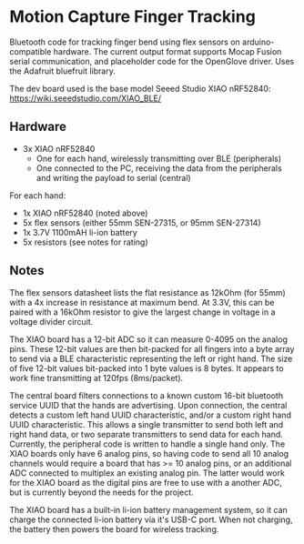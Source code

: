 # Motion Capture Finger Tracking

Bluetooth code for tracking finger bend using flex sensors on arduino-compatible hardware. The current output format supports Mocap Fusion serial communication, and placeholder code for the OpenGlove driver. Uses the Adafruit bluefruit library.

The dev board used is the base model Seeed Studio XIAO nRF52840: https://wiki.seeedstudio.com/XIAO_BLE/

## Hardware

- 3x XIAO nRF52840
  - One for each hand, wirelessly transmitting over BLE (peripherals)
  - One connected to the PC, receiving the data from the peripherals and writing the payload to serial (central)

For each hand:

- 1x XIAO nRF52840 (noted above)
- 5x flex sensors (either 55mm SEN-27315, or 95mm SEN-27314)
- 1x 3.7V 1100mAH li-ion battery
- 5x resistors (see notes for rating)

## Notes

The flex sensors datasheet lists the flat resistance as 12kOhm (for 55mm) with a 4x increase in resistance at maximum bend. At 3.3V, this can be paired with a 16kOhm resistor to give the largest change in voltage in a voltage divider circuit.

The XIAO board has a 12-bit ADC so it can measure 0-4095 on the analog pins. These 12-bit values are then bit-packed for all fingers into a byte array to send via a BLE characteristic representing the left or right hand. The size of five 12-bit values bit-packed into 1 byte values is 8 bytes. It appears to work fine transmitting at 120fps (8ms/packet).

The central board filters connections to a known custom 16-bit bluetooth service UUID that the hands are advertising. Upon connection, the central detects a custom left hand UUID characteristic, and/or a custom right hand UUID characteristic. This allows a single transmitter to send both left and right hand data, or two separate transmitters to send data for each hand. Currently, the peripheral code is written to handle a single hand only. The XIAO boards only have 6 analog pins, so having code to send all 10 analog channels would require a board that has >= 10 analog pins, or an additional ADC connected to multiplex an existing analog pin. The latter would work for the XIAO board as the digital pins are free to use with a another ADC, but is currently beyond the needs for the project.

The XIAO board has a built-in li-ion battery management system, so it can charge the connected li-ion battery via it's USB-C port. When not charging, the battery then powers the board for wireless tracking.

